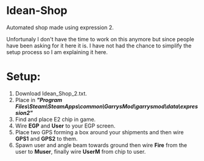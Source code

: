 # Idean-Shop
Automated shop made using expression 2.

Unfortunaly I don't have the time to work on this anymore but since people have been asking for it here it is. I have not had the chance to simplify the setup process so I am explaining it here.

# Setup:
1. Download Idean_Shop_2.txt.
2. Place in **_"Program Files\Steam\SteamApps\common\GarrysMod\garrysmod\data\expression2"_**
3. Find and place E2 chip in game.
4. Wire __EGP__ and __User__ to your EGP screen.
5. Place two GPS forming a box around your shipments and then wire __GPS1__ and __GPS2__ to them.
6. Spawn user and angle beam towards ground then wire __Fire__ from the user to __Muser__, finally wire __UserM__ from chip to user.
